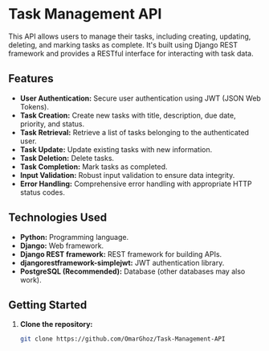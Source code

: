 # Task Management API

This API allows users to manage their tasks, including creating, updating, deleting, and marking tasks as complete.  It's built using Django REST framework and provides a RESTful interface for interacting with task data.

## Features

* **User Authentication:** Secure user authentication using JWT (JSON Web Tokens).
* **Task Creation:** Create new tasks with title, description, due date, priority, and status.
* **Task Retrieval:** Retrieve a list of tasks belonging to the authenticated user.
* **Task Update:** Update existing tasks with new information.
* **Task Deletion:** Delete tasks.
* **Task Completion:** Mark tasks as completed.
* **Input Validation:** Robust input validation to ensure data integrity.
* **Error Handling:** Comprehensive error handling with appropriate HTTP status codes.


## Technologies Used

* **Python:** Programming language.
* **Django:** Web framework.
* **Django REST framework:** REST framework for building APIs.
* **djangorestframework-simplejwt:** JWT authentication library.
* **PostgreSQL (Recommended):** Database (other databases may also work).


## Getting Started

1. **Clone the repository:**
   ```bash
   git clone https://github.com/OmarGhoz/Task-Management-API

